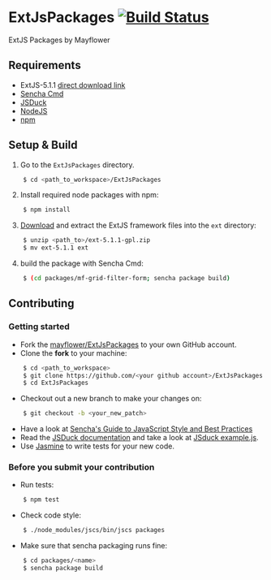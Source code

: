 # ExtJsPackages <a href="https://travis-ci.org/mayflower/ExtJsPackages/"><img src="https://api.travis-ci.org/mayflower/ExtJsPackages.svg" alt="Build Status" style="max-width:100%;"></a>
ExtJS Packages by Mayflower

## Requirements

* ExtJS-5.1.1 [direct download link](http://cdn.sencha.com/ext/gpl/ext-5.1.1-gpl.zip)
* [Sencha Cmd](http://www.sencha.com/products/sencha-cmd/)
* [JSDuck](https://github.com/senchalabs/jsduck)
* [NodeJS](https://nodejs.org/)
* [npm](https://www.npmjs.com/)

## Setup & Build

1. Go to the `ExtJsPackages` directory.
```sh
    $ cd <path_to_workspace>/ExtJsPackages
```
2. Install required node packages with npm:

```sh
    $ npm install
```
3. [Download](http://cdn.sencha.com/ext/gpl/ext-5.1.1-gpl.zip) and extract the ExtJS framework files into the `ext` directory:

```sh
    $ unzip <path_to>/ext-5.1.1-gpl.zip
    $ mv ext-5.1.1 ext
```
4. build the package with Sencha Cmd:

```sh
    $ (cd packages/mf-grid-filter-form; sencha package build)
```
## Contributing

### Getting started

* Fork the [mayflower/ExtJsPackages](https://github.com/mayflower/ExtJsPackages) to your own GitHub account.
* Clone the **fork** to your machine:

```sh
    $ cd <path_to_workspace>
    $ git clone https://github.com/<your github account>/ExtJsPackages.git
    $ cd ExtJsPackages
```
* Checkout out a new branch to make your changes on:

```sh
    $ git checkout -b <your_new_patch>
```
* Have a look at [Sencha's Guide to JavaScript Style and Best Practices](https://github.com/sencha/code-guidelines)
* Read the [JSDuck documentation](https://github.com/senchalabs/jsduck/wiki) and take a look at [JSduck example.js](https://github.com/senchalabs/jsduck/blob/master/opt/example.js).
* Use [Jasmine](http://jasmine.github.io/) to write tests for your new code.

### Before you submit your contribution

* Run tests:

```sh
    $ npm test
```
* Check code style:

```sh
    $ ./node_modules/jscs/bin/jscs packages
```
* Make sure that sencha packaging runs fine:

```sh
    $ cd packages/<name>
    $ sencha package build
```
